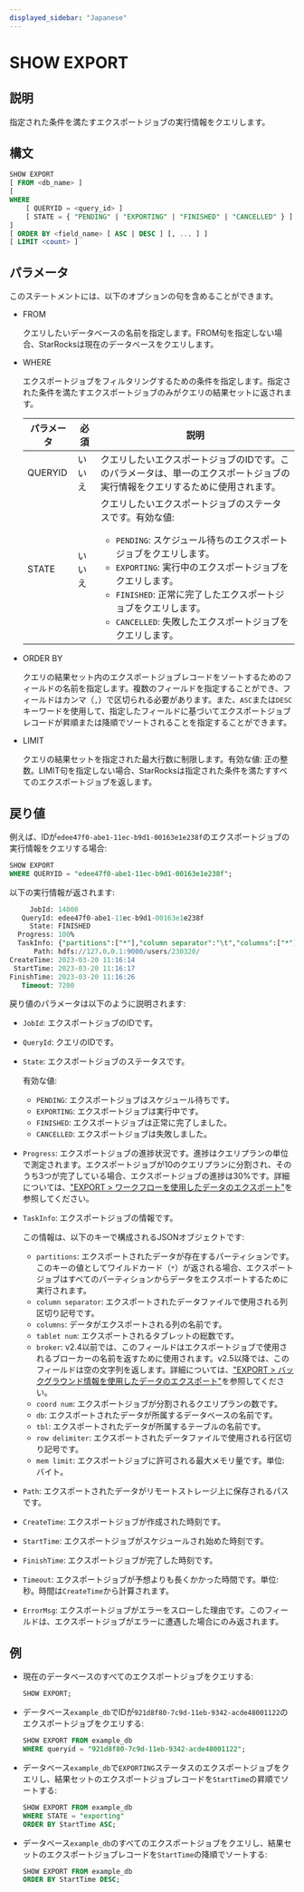 ```yaml
---
displayed_sidebar: "Japanese"
---
```


# SHOW EXPORT

## 説明

指定された条件を満たすエクスポートジョブの実行情報をクエリします。

## 構文

```SQL
SHOW EXPORT
[ FROM <db_name> ]
[
WHERE
    [ QUERYID = <query_id> ]
    [ STATE = { "PENDING" | "EXPORTING" | "FINISHED" | "CANCELLED" } ]
]
[ ORDER BY <field_name> [ ASC | DESC ] [, ... ] ]
[ LIMIT <count> ]
```

## パラメータ

このステートメントには、以下のオプションの句を含めることができます。

- FROM

  クエリしたいデータベースの名前を指定します。FROM句を指定しない場合、StarRocksは現在のデータベースをクエリします。

- WHERE

  エクスポートジョブをフィルタリングするための条件を指定します。指定された条件を満たすエクスポートジョブのみがクエリの結果セットに返されます。

  | **パラメータ** | **必須** | **説明**                                                     |
  | -------------- | -------- | ------------------------------------------------------------ |
  | QUERYID        | いいえ   | クエリしたいエクスポートジョブのIDです。このパラメータは、単一のエクスポートジョブの実行情報をクエリするために使用されます。 |
  | STATE          | いいえ   | クエリしたいエクスポートジョブのステータスです。有効な値:<ul><li>`PENDING`: スケジュール待ちのエクスポートジョブをクエリします。</li><li>`EXPORTING`: 実行中のエクスポートジョブをクエリします。</li><li>`FINISHED`: 正常に完了したエクスポートジョブをクエリします。</li><li>`CANCELLED`: 失敗したエクスポートジョブをクエリします。</li></ul> |

- ORDER BY

  クエリの結果セット内のエクスポートジョブレコードをソートするためのフィールドの名前を指定します。複数のフィールドを指定することができ、フィールドはカンマ（`,`）で区切られる必要があります。また、`ASC`または`DESC`キーワードを使用して、指定したフィールドに基づいてエクスポートジョブレコードが昇順または降順でソートされることを指定することができます。

- LIMIT

  クエリの結果セットを指定された最大行数に制限します。有効な値: 正の整数。LIMIT句を指定しない場合、StarRocksは指定された条件を満たすすべてのエクスポートジョブを返します。

## 戻り値

例えば、IDが`edee47f0-abe1-11ec-b9d1-00163e1e238f`のエクスポートジョブの実行情報をクエリする場合:

```SQL
SHOW EXPORT
WHERE QUERYID = "edee47f0-abe1-11ec-b9d1-00163e1e238f";
```

以下の実行情報が返されます:

```SQL
     JobId: 14008
   QueryId: edee47f0-abe1-11ec-b9d1-00163e1e238f
     State: FINISHED
  Progress: 100%
  TaskInfo: {"partitions":["*"],"column separator":"\t","columns":["*"],"tablet num":10,"broker":"","coord num":1,"db":"db0","tbl":"tbl_simple","row delimiter":"\n","mem limit":2147483648}
      Path: hdfs://127.0.0.1:9000/users/230320/
CreateTime: 2023-03-20 11:16:14
 StartTime: 2023-03-20 11:16:17
FinishTime: 2023-03-20 11:16:26
   Timeout: 7200
```

戻り値のパラメータは以下のように説明されます:

- `JobId`: エクスポートジョブのIDです。
- `QueryId`: クエリのIDです。
- `State`: エクスポートジョブのステータスです。

  有効な値:

  - `PENDING`: エクスポートジョブはスケジュール待ちです。
  - `EXPORTING`: エクスポートジョブは実行中です。
  - `FINISHED`: エクスポートジョブは正常に完了しました。
  - `CANCELLED`: エクスポートジョブは失敗しました。

- `Progress`: エクスポートジョブの進捗状況です。進捗はクエリプランの単位で測定されます。エクスポートジョブが10のクエリプランに分割され、そのうち3つが完了している場合、エクスポートジョブの進捗は30%です。詳細については、["EXPORT > ワークフローを使用したデータのエクスポート"](../../../unloading/Export.md#workflow)を参照してください。
- `TaskInfo`: エクスポートジョブの情報です。

  この情報は、以下のキーで構成されるJSONオブジェクトです:

  - `partitions`: エクスポートされたデータが存在するパーティションです。このキーの値としてワイルドカード（`*`）が返される場合、エクスポートジョブはすべてのパーティションからデータをエクスポートするために実行されます。
  - `column separator`: エクスポートされたデータファイルで使用される列区切り記号です。
  - `columns`: データがエクスポートされる列の名前です。
  - `tablet num`: エクスポートされるタブレットの総数です。
  - `broker`: v2.4以前では、このフィールドはエクスポートジョブで使用されるブローカーの名前を返すために使用されます。v2.5以降では、このフィールドは空の文字列を返します。詳細については、["EXPORT > バックグラウンド情報を使用したデータのエクスポート"](../../../unloading/Export.md#background-information)を参照してください。
  - `coord num`: エクスポートジョブが分割されるクエリプランの数です。
  - `db`: エクスポートされたデータが所属するデータベースの名前です。
  - `tbl`: エクスポートされたデータが所属するテーブルの名前です。
  - `row delimiter`: エクスポートされたデータファイルで使用される行区切り記号です。
  - `mem limit`: エクスポートジョブに許可される最大メモリ量です。単位: バイト。

- `Path`: エクスポートされたデータがリモートストレージ上に保存されるパスです。
- `CreateTime`: エクスポートジョブが作成された時刻です。
- `StartTime`: エクスポートジョブがスケジュールされ始めた時刻です。
- `FinishTime`: エクスポートジョブが完了した時刻です。
- `Timeout`: エクスポートジョブが予想よりも長くかかった時間です。単位: 秒。時間は`CreateTime`から計算されます。
- `ErrorMsg`: エクスポートジョブがエラーをスローした理由です。このフィールドは、エクスポートジョブがエラーに遭遇した場合にのみ返されます。

## 例

- 現在のデータベースのすべてのエクスポートジョブをクエリする:

  ```SQL
  SHOW EXPORT;
  ```

- データベース`example_db`でIDが`921d8f80-7c9d-11eb-9342-acde48001122`のエクスポートジョブをクエリする:

  ```SQL
  SHOW EXPORT FROM example_db
  WHERE queryid = "921d8f80-7c9d-11eb-9342-acde48001122";
  ```

- データベース`example_db`で`EXPORTING`ステータスのエクスポートジョブをクエリし、結果セットのエクスポートジョブレコードを`StartTime`の昇順でソートする:

  ```SQL
  SHOW EXPORT FROM example_db
  WHERE STATE = "exporting"
  ORDER BY StartTime ASC;
  ```

- データベース`example_db`のすべてのエクスポートジョブをクエリし、結果セットのエクスポートジョブレコードを`StartTime`の降順でソートする:

  ```SQL
  SHOW EXPORT FROM example_db
  ORDER BY StartTime DESC;
  ```
